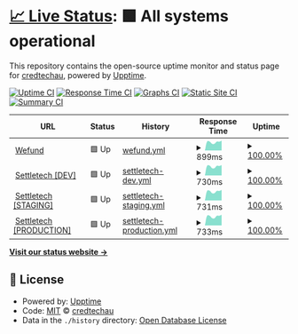 # [📈 Live Status](https://credtechau.github.io/credtech-monitor): <!--live status--> **🟩 All systems operational**

This repository contains the open-source uptime monitor and status page for [credtechau](https://credtechau.github.io/credtech-monitor), powered by [Upptime](https://github.com/upptime/upptime).

[![Uptime CI](https://github.com/credtechau/credtech-monitor/workflows/Uptime%20CI/badge.svg)](https://github.com/credtechau/credtech-monitor/actions?query=workflow%3A%22Uptime+CI%22)
[![Response Time CI](https://github.com/credtechau/credtech-monitor/workflows/Response%20Time%20CI/badge.svg)](https://github.com/credtechau/credtech-monitor/actions?query=workflow%3A%22Response+Time+CI%22)
[![Graphs CI](https://github.com/credtechau/credtech-monitor/workflows/Graphs%20CI/badge.svg)](https://github.com/credtechau/credtech-monitor/actions?query=workflow%3A%22Graphs+CI%22)
[![Static Site CI](https://github.com/credtechau/credtech-monitor/workflows/Static%20Site%20CI/badge.svg)](https://github.com/credtechau/credtech-monitor/actions?query=workflow%3A%22Static+Site+CI%22)
[![Summary CI](https://github.com/credtechau/credtech-monitor/workflows/Summary%20CI/badge.svg)](https://github.com/credtechau/credtech-monitor/actions?query=workflow%3A%22Summary+CI%22)

<!--start: status pages-->
<!-- This summary is generated by Upptime (https://github.com/upptime/upptime) -->
<!-- Do not edit this manually, your changes will be overwritten -->
<!-- prettier-ignore -->
| URL | Status | History | Response Time | Uptime |
| --- | ------ | ------- | ------------- | ------ |
| <img alt="" src="https://icons.duckduckgo.com/ip3/platform.wefund.io.ico" height="13"> [Wefund](https://platform.wefund.io/login) | 🟩 Up | [wefund.yml](https://github.com/credtechau/credtech-monitor/commits/HEAD/history/wefund.yml) | <details><summary><img alt="Response time graph" src="./graphs/wefund/response-time-week.png" height="20"> 899ms</summary><br><a href="https://credtechau.github.io/credtech-monitor/history/wefund"><img alt="Response time 937" src="https://img.shields.io/endpoint?url=https%3A%2F%2Fraw.githubusercontent.com%2Fcredtechau%2Fcredtech-monitor%2FHEAD%2Fapi%2Fwefund%2Fresponse-time.json"></a><br><a href="https://credtechau.github.io/credtech-monitor/history/wefund"><img alt="24-hour response time 1031" src="https://img.shields.io/endpoint?url=https%3A%2F%2Fraw.githubusercontent.com%2Fcredtechau%2Fcredtech-monitor%2FHEAD%2Fapi%2Fwefund%2Fresponse-time-day.json"></a><br><a href="https://credtechau.github.io/credtech-monitor/history/wefund"><img alt="7-day response time 899" src="https://img.shields.io/endpoint?url=https%3A%2F%2Fraw.githubusercontent.com%2Fcredtechau%2Fcredtech-monitor%2FHEAD%2Fapi%2Fwefund%2Fresponse-time-week.json"></a><br><a href="https://credtechau.github.io/credtech-monitor/history/wefund"><img alt="30-day response time 934" src="https://img.shields.io/endpoint?url=https%3A%2F%2Fraw.githubusercontent.com%2Fcredtechau%2Fcredtech-monitor%2FHEAD%2Fapi%2Fwefund%2Fresponse-time-month.json"></a><br><a href="https://credtechau.github.io/credtech-monitor/history/wefund"><img alt="1-year response time 937" src="https://img.shields.io/endpoint?url=https%3A%2F%2Fraw.githubusercontent.com%2Fcredtechau%2Fcredtech-monitor%2FHEAD%2Fapi%2Fwefund%2Fresponse-time-year.json"></a></details> | <details><summary><a href="https://credtechau.github.io/credtech-monitor/history/wefund">100.00%</a></summary><a href="https://credtechau.github.io/credtech-monitor/history/wefund"><img alt="All-time uptime 99.94%" src="https://img.shields.io/endpoint?url=https%3A%2F%2Fraw.githubusercontent.com%2Fcredtechau%2Fcredtech-monitor%2FHEAD%2Fapi%2Fwefund%2Fuptime.json"></a><br><a href="https://credtechau.github.io/credtech-monitor/history/wefund"><img alt="24-hour uptime 100.00%" src="https://img.shields.io/endpoint?url=https%3A%2F%2Fraw.githubusercontent.com%2Fcredtechau%2Fcredtech-monitor%2FHEAD%2Fapi%2Fwefund%2Fuptime-day.json"></a><br><a href="https://credtechau.github.io/credtech-monitor/history/wefund"><img alt="7-day uptime 100.00%" src="https://img.shields.io/endpoint?url=https%3A%2F%2Fraw.githubusercontent.com%2Fcredtechau%2Fcredtech-monitor%2FHEAD%2Fapi%2Fwefund%2Fuptime-week.json"></a><br><a href="https://credtechau.github.io/credtech-monitor/history/wefund"><img alt="30-day uptime 100.00%" src="https://img.shields.io/endpoint?url=https%3A%2F%2Fraw.githubusercontent.com%2Fcredtechau%2Fcredtech-monitor%2FHEAD%2Fapi%2Fwefund%2Fuptime-month.json"></a><br><a href="https://credtechau.github.io/credtech-monitor/history/wefund"><img alt="1-year uptime 99.94%" src="https://img.shields.io/endpoint?url=https%3A%2F%2Fraw.githubusercontent.com%2Fcredtechau%2Fcredtech-monitor%2FHEAD%2Fapi%2Fwefund%2Fuptime-year.json"></a></details>
| <img alt="" src="https://icons.duckduckgo.com/ip3/dev.settletech.io.ico" height="13"> [Settletech [DEV]](https://dev.settletech.io/login) | 🟩 Up | [settletech-dev.yml](https://github.com/credtechau/credtech-monitor/commits/HEAD/history/settletech-dev.yml) | <details><summary><img alt="Response time graph" src="./graphs/settletech-dev/response-time-week.png" height="20"> 730ms</summary><br><a href="https://credtechau.github.io/credtech-monitor/history/settletech-dev"><img alt="Response time 758" src="https://img.shields.io/endpoint?url=https%3A%2F%2Fraw.githubusercontent.com%2Fcredtechau%2Fcredtech-monitor%2FHEAD%2Fapi%2Fsettletech-dev%2Fresponse-time.json"></a><br><a href="https://credtechau.github.io/credtech-monitor/history/settletech-dev"><img alt="24-hour response time 829" src="https://img.shields.io/endpoint?url=https%3A%2F%2Fraw.githubusercontent.com%2Fcredtechau%2Fcredtech-monitor%2FHEAD%2Fapi%2Fsettletech-dev%2Fresponse-time-day.json"></a><br><a href="https://credtechau.github.io/credtech-monitor/history/settletech-dev"><img alt="7-day response time 730" src="https://img.shields.io/endpoint?url=https%3A%2F%2Fraw.githubusercontent.com%2Fcredtechau%2Fcredtech-monitor%2FHEAD%2Fapi%2Fsettletech-dev%2Fresponse-time-week.json"></a><br><a href="https://credtechau.github.io/credtech-monitor/history/settletech-dev"><img alt="30-day response time 762" src="https://img.shields.io/endpoint?url=https%3A%2F%2Fraw.githubusercontent.com%2Fcredtechau%2Fcredtech-monitor%2FHEAD%2Fapi%2Fsettletech-dev%2Fresponse-time-month.json"></a><br><a href="https://credtechau.github.io/credtech-monitor/history/settletech-dev"><img alt="1-year response time 758" src="https://img.shields.io/endpoint?url=https%3A%2F%2Fraw.githubusercontent.com%2Fcredtechau%2Fcredtech-monitor%2FHEAD%2Fapi%2Fsettletech-dev%2Fresponse-time-year.json"></a></details> | <details><summary><a href="https://credtechau.github.io/credtech-monitor/history/settletech-dev">100.00%</a></summary><a href="https://credtechau.github.io/credtech-monitor/history/settletech-dev"><img alt="All-time uptime 99.84%" src="https://img.shields.io/endpoint?url=https%3A%2F%2Fraw.githubusercontent.com%2Fcredtechau%2Fcredtech-monitor%2FHEAD%2Fapi%2Fsettletech-dev%2Fuptime.json"></a><br><a href="https://credtechau.github.io/credtech-monitor/history/settletech-dev"><img alt="24-hour uptime 100.00%" src="https://img.shields.io/endpoint?url=https%3A%2F%2Fraw.githubusercontent.com%2Fcredtechau%2Fcredtech-monitor%2FHEAD%2Fapi%2Fsettletech-dev%2Fuptime-day.json"></a><br><a href="https://credtechau.github.io/credtech-monitor/history/settletech-dev"><img alt="7-day uptime 100.00%" src="https://img.shields.io/endpoint?url=https%3A%2F%2Fraw.githubusercontent.com%2Fcredtechau%2Fcredtech-monitor%2FHEAD%2Fapi%2Fsettletech-dev%2Fuptime-week.json"></a><br><a href="https://credtechau.github.io/credtech-monitor/history/settletech-dev"><img alt="30-day uptime 99.86%" src="https://img.shields.io/endpoint?url=https%3A%2F%2Fraw.githubusercontent.com%2Fcredtechau%2Fcredtech-monitor%2FHEAD%2Fapi%2Fsettletech-dev%2Fuptime-month.json"></a><br><a href="https://credtechau.github.io/credtech-monitor/history/settletech-dev"><img alt="1-year uptime 99.84%" src="https://img.shields.io/endpoint?url=https%3A%2F%2Fraw.githubusercontent.com%2Fcredtechau%2Fcredtech-monitor%2FHEAD%2Fapi%2Fsettletech-dev%2Fuptime-year.json"></a></details>
| <img alt="" src="https://icons.duckduckgo.com/ip3/staging.settletech.io.ico" height="13"> [Settletech [STAGING]](https://staging.settletech.io/login) | 🟩 Up | [settletech-staging.yml](https://github.com/credtechau/credtech-monitor/commits/HEAD/history/settletech-staging.yml) | <details><summary><img alt="Response time graph" src="./graphs/settletech-staging/response-time-week.png" height="20"> 731ms</summary><br><a href="https://credtechau.github.io/credtech-monitor/history/settletech-staging"><img alt="Response time 758" src="https://img.shields.io/endpoint?url=https%3A%2F%2Fraw.githubusercontent.com%2Fcredtechau%2Fcredtech-monitor%2FHEAD%2Fapi%2Fsettletech-staging%2Fresponse-time.json"></a><br><a href="https://credtechau.github.io/credtech-monitor/history/settletech-staging"><img alt="24-hour response time 843" src="https://img.shields.io/endpoint?url=https%3A%2F%2Fraw.githubusercontent.com%2Fcredtechau%2Fcredtech-monitor%2FHEAD%2Fapi%2Fsettletech-staging%2Fresponse-time-day.json"></a><br><a href="https://credtechau.github.io/credtech-monitor/history/settletech-staging"><img alt="7-day response time 731" src="https://img.shields.io/endpoint?url=https%3A%2F%2Fraw.githubusercontent.com%2Fcredtechau%2Fcredtech-monitor%2FHEAD%2Fapi%2Fsettletech-staging%2Fresponse-time-week.json"></a><br><a href="https://credtechau.github.io/credtech-monitor/history/settletech-staging"><img alt="30-day response time 765" src="https://img.shields.io/endpoint?url=https%3A%2F%2Fraw.githubusercontent.com%2Fcredtechau%2Fcredtech-monitor%2FHEAD%2Fapi%2Fsettletech-staging%2Fresponse-time-month.json"></a><br><a href="https://credtechau.github.io/credtech-monitor/history/settletech-staging"><img alt="1-year response time 758" src="https://img.shields.io/endpoint?url=https%3A%2F%2Fraw.githubusercontent.com%2Fcredtechau%2Fcredtech-monitor%2FHEAD%2Fapi%2Fsettletech-staging%2Fresponse-time-year.json"></a></details> | <details><summary><a href="https://credtechau.github.io/credtech-monitor/history/settletech-staging">100.00%</a></summary><a href="https://credtechau.github.io/credtech-monitor/history/settletech-staging"><img alt="All-time uptime 99.99%" src="https://img.shields.io/endpoint?url=https%3A%2F%2Fraw.githubusercontent.com%2Fcredtechau%2Fcredtech-monitor%2FHEAD%2Fapi%2Fsettletech-staging%2Fuptime.json"></a><br><a href="https://credtechau.github.io/credtech-monitor/history/settletech-staging"><img alt="24-hour uptime 100.00%" src="https://img.shields.io/endpoint?url=https%3A%2F%2Fraw.githubusercontent.com%2Fcredtechau%2Fcredtech-monitor%2FHEAD%2Fapi%2Fsettletech-staging%2Fuptime-day.json"></a><br><a href="https://credtechau.github.io/credtech-monitor/history/settletech-staging"><img alt="7-day uptime 100.00%" src="https://img.shields.io/endpoint?url=https%3A%2F%2Fraw.githubusercontent.com%2Fcredtechau%2Fcredtech-monitor%2FHEAD%2Fapi%2Fsettletech-staging%2Fuptime-week.json"></a><br><a href="https://credtechau.github.io/credtech-monitor/history/settletech-staging"><img alt="30-day uptime 100.00%" src="https://img.shields.io/endpoint?url=https%3A%2F%2Fraw.githubusercontent.com%2Fcredtechau%2Fcredtech-monitor%2FHEAD%2Fapi%2Fsettletech-staging%2Fuptime-month.json"></a><br><a href="https://credtechau.github.io/credtech-monitor/history/settletech-staging"><img alt="1-year uptime 99.99%" src="https://img.shields.io/endpoint?url=https%3A%2F%2Fraw.githubusercontent.com%2Fcredtechau%2Fcredtech-monitor%2FHEAD%2Fapi%2Fsettletech-staging%2Fuptime-year.json"></a></details>
| <img alt="" src="https://icons.duckduckgo.com/ip3/platform.settletech.io.ico" height="13"> [Settletech [PRODUCTION]](https://platform.settletech.io/login) | 🟩 Up | [settletech-production.yml](https://github.com/credtechau/credtech-monitor/commits/HEAD/history/settletech-production.yml) | <details><summary><img alt="Response time graph" src="./graphs/settletech-production/response-time-week.png" height="20"> 733ms</summary><br><a href="https://credtechau.github.io/credtech-monitor/history/settletech-production"><img alt="Response time 756" src="https://img.shields.io/endpoint?url=https%3A%2F%2Fraw.githubusercontent.com%2Fcredtechau%2Fcredtech-monitor%2FHEAD%2Fapi%2Fsettletech-production%2Fresponse-time.json"></a><br><a href="https://credtechau.github.io/credtech-monitor/history/settletech-production"><img alt="24-hour response time 828" src="https://img.shields.io/endpoint?url=https%3A%2F%2Fraw.githubusercontent.com%2Fcredtechau%2Fcredtech-monitor%2FHEAD%2Fapi%2Fsettletech-production%2Fresponse-time-day.json"></a><br><a href="https://credtechau.github.io/credtech-monitor/history/settletech-production"><img alt="7-day response time 733" src="https://img.shields.io/endpoint?url=https%3A%2F%2Fraw.githubusercontent.com%2Fcredtechau%2Fcredtech-monitor%2FHEAD%2Fapi%2Fsettletech-production%2Fresponse-time-week.json"></a><br><a href="https://credtechau.github.io/credtech-monitor/history/settletech-production"><img alt="30-day response time 759" src="https://img.shields.io/endpoint?url=https%3A%2F%2Fraw.githubusercontent.com%2Fcredtechau%2Fcredtech-monitor%2FHEAD%2Fapi%2Fsettletech-production%2Fresponse-time-month.json"></a><br><a href="https://credtechau.github.io/credtech-monitor/history/settletech-production"><img alt="1-year response time 756" src="https://img.shields.io/endpoint?url=https%3A%2F%2Fraw.githubusercontent.com%2Fcredtechau%2Fcredtech-monitor%2FHEAD%2Fapi%2Fsettletech-production%2Fresponse-time-year.json"></a></details> | <details><summary><a href="https://credtechau.github.io/credtech-monitor/history/settletech-production">100.00%</a></summary><a href="https://credtechau.github.io/credtech-monitor/history/settletech-production"><img alt="All-time uptime 99.99%" src="https://img.shields.io/endpoint?url=https%3A%2F%2Fraw.githubusercontent.com%2Fcredtechau%2Fcredtech-monitor%2FHEAD%2Fapi%2Fsettletech-production%2Fuptime.json"></a><br><a href="https://credtechau.github.io/credtech-monitor/history/settletech-production"><img alt="24-hour uptime 100.00%" src="https://img.shields.io/endpoint?url=https%3A%2F%2Fraw.githubusercontent.com%2Fcredtechau%2Fcredtech-monitor%2FHEAD%2Fapi%2Fsettletech-production%2Fuptime-day.json"></a><br><a href="https://credtechau.github.io/credtech-monitor/history/settletech-production"><img alt="7-day uptime 100.00%" src="https://img.shields.io/endpoint?url=https%3A%2F%2Fraw.githubusercontent.com%2Fcredtechau%2Fcredtech-monitor%2FHEAD%2Fapi%2Fsettletech-production%2Fuptime-week.json"></a><br><a href="https://credtechau.github.io/credtech-monitor/history/settletech-production"><img alt="30-day uptime 100.00%" src="https://img.shields.io/endpoint?url=https%3A%2F%2Fraw.githubusercontent.com%2Fcredtechau%2Fcredtech-monitor%2FHEAD%2Fapi%2Fsettletech-production%2Fuptime-month.json"></a><br><a href="https://credtechau.github.io/credtech-monitor/history/settletech-production"><img alt="1-year uptime 99.99%" src="https://img.shields.io/endpoint?url=https%3A%2F%2Fraw.githubusercontent.com%2Fcredtechau%2Fcredtech-monitor%2FHEAD%2Fapi%2Fsettletech-production%2Fuptime-year.json"></a></details>

<!--end: status pages-->

[**Visit our status website →**](https://credtechau.github.io/credtech-monitor)

## 📄 License

- Powered by: [Upptime](https://github.com/upptime/upptime)
- Code: [MIT](./LICENSE) © [credtechau](https://credtechau.github.io/credtech-monitor)
- Data in the `./history` directory: [Open Database License](https://opendatacommons.org/licenses/odbl/1-0/)
